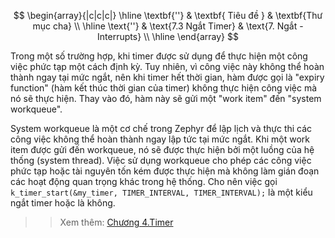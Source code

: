 $$
\begin{array}{|c|c|c|}
\hline
   \textbf{''} & \textbf{ Tiêu đề } & \textbf{Thư mục cha} \\ 
\hline
   \text{''} & \text{7.3 Ngắt Timer} & \text{7. Ngắt - Interrupts} \\
\hline
\end{array}
$$

Trong một số trường hợp, khi  timer được sử dụng để thực hiện một công việc phức tạp một cách định kỳ. Tuy nhiên, vì công việc này không thể hoàn thành ngay tại mức ngắt, nên khi timer hết thời gian, hàm được gọi là "expiry function" (hàm kết thúc thời gian của timer) không thực hiện công việc mà nó sẽ thực hiện. Thay vào đó, hàm này sẽ gửi một "work item" đến "system workqueue".

System workqueue là một cơ chế trong Zephyr để lập lịch và thực thi các công việc không thể hoàn thành ngay lập tức tại mức ngắt. Khi một work item được gửi đến workqueue, nó sẽ được thực hiện bởi một luồng của hệ thống (system thread). Việc sử dụng workqueue cho phép các công việc phức tạp hoặc tài nguyên tốn kém được thực hiện mà không làm gián đoạn các hoạt động quan trọng khác trong hệ thống.
Cho nên việc gọi ` k_timer_start(&my_timer, TIMER_INTERVAL, TIMER_INTERVAL);`  là một kiểu ngắt timer hoặc là không.

>> Xem thêm: [Chương 4.Timer](https://github.com/lab209b3/zephyr_tutorial_vn/tree/master/docs/source/4.Timers) 
